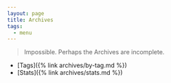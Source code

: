 ```yaml
---
layout: page
title: Archives
tags:
  - menu
---
```


> Impossible. Perhaps the Archives are incomplete.

- [Tags]({% link archives/by-tag.md %})
- [Stats]({% link archives/stats.md %})
